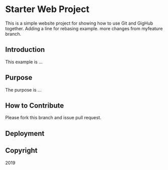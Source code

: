 # Starter Web Project

This is a simple website project for showing how to use Git and GigHub together. Adding a line for rebasing example. more changes from myfeature branch.

## Introduction

This example is ...

## Purpose

The purpose is ...

## How to Contribute

Please fork this branch and issue pull request.

## Deployment

## Copyright

2019